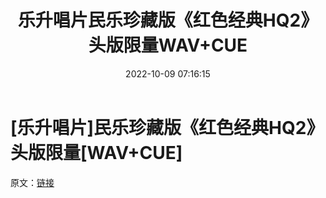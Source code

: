 ﻿---
title: 乐升唱片民乐珍藏版《红色经典HQ2》头版限量WAV+CUE
date: 2022-10-09 07:16:15
categories: 古典音乐、新世纪、纯音雅乐
tags: 纯音雅乐
---
# [乐升唱片]民乐珍藏版《红色经典HQ2》头版限量[WAV+CUE]

原文：[链接](https://blog.sina.com.cn/s/blog_1647c7e7601030zu0.html)